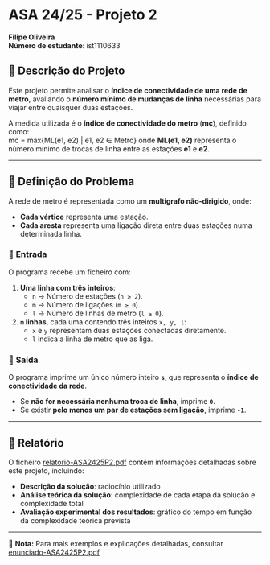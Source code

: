 # ASA 24/25 - Projeto 2
**Filipe Oliveira**  
**Número de estudante**: ist1110633

## 📌 Descrição do Projeto  

Este projeto permite analisar o **índice de conectividade de uma rede de metro**, avaliando o **número mínimo de mudanças de linha** necessárias para viajar entre quaisquer duas estações.  

A medida utilizada é o **índice de conectividade do metro** (**mc**), definido como:  
mc = max{ML(e1, e2) | e1, e2 ∈ Metro}
onde **ML(e1, e2)** representa o número mínimo de trocas de linha entre as estações **e1** e **e2**.  

---

## 🎯 Definição do Problema  

A rede de metro é representada como um **multigrafo não-dirigido**, onde:  
- **Cada vértice** representa uma estação.  
- **Cada aresta** representa uma ligação direta entre duas estações numa determinada linha.  

### 📌 **Entrada**  
O programa recebe um ficheiro com:  
1. **Uma linha com três inteiros**:  
   - `n` → Número de estações (`n ≥ 2`).  
   - `m` → Número de ligações (`m ≥ 0`).  
   - `l` → Número de linhas de metro (`l ≥ 0`).  
2. **`m` linhas**, cada uma contendo três inteiros `x, y, l`:  
   - `x` e `y` representam duas estações conectadas diretamente.  
   - `l` indica a linha de metro que as liga.  

### 📌 **Saída**  
O programa imprime um único número inteiro **`s`**, que representa o **índice de conectividade da rede**.  
- Se **não for necessária nenhuma troca de linha**, imprime **`0`**.  
- Se existir **pelo menos um par de estações sem ligação**, imprime **`-1`**.  

---

## 📄 Relatório  

O ficheiro [relatorio-ASA2425P2.pdf](./relatorio-ASA2425P2.pdf) contém informações detalhadas sobre este projeto, incluindo:  
- **Descrição da solução**: raciocínio utilizado  
- **Análise teórica da solução**: complexidade de cada etapa da solução e complexidade total  
- **Avaliação experimental dos resultados**: gráfico do tempo em função da complexidade teórica prevista  

---

📄 **Nota:** Para mais exemplos e explicações detalhadas, consultar [enunciado-ASA2425P2.pdf](./enunciado-ASA2425P2.pdf)
